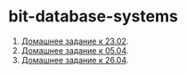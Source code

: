 # bit-database-systems  

1) [Домашнее задание к 23.02](23.02.md).
2) [Домашнее задание к 05.04](05.04/README.md).
3) [Домашнее задание к 26.04](26.04/README.md).
